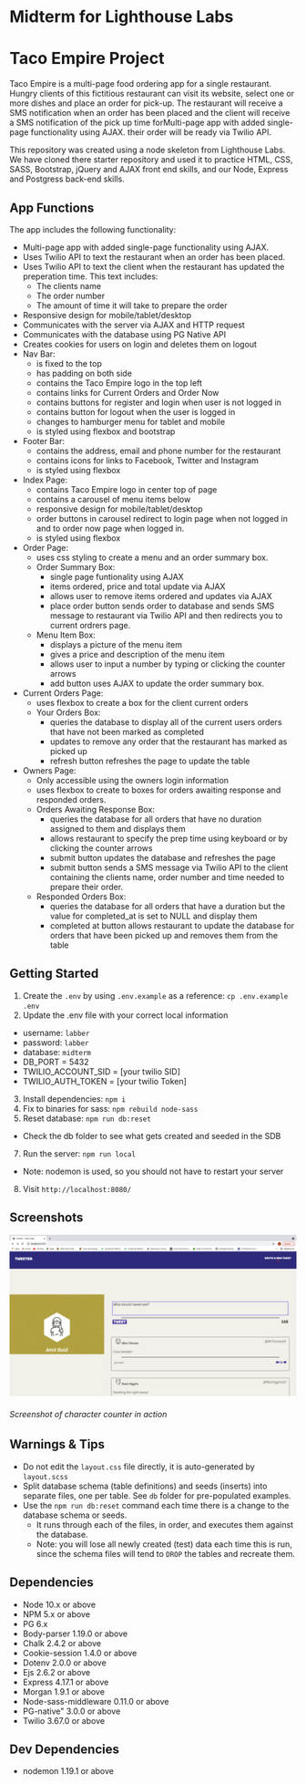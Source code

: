 Midterm for Lighthouse Labs
=========

# Taco Empire Project

Taco Empire is a multi-page food ordering app for a single restaurant. Hungry clients of this fictitious restaurant can visit its website, select one or more dishes and place an order for pick-up. The restaurant will receive a SMS notification when an order has been placed and the client will receive a SMS notification of the pick up time forMulti-page app with added single-page functionality using AJAX. their order will be ready via Twilio API.

This repository was created using a node skeleton from Lighthouse Labs. We have cloned there starter repository and used it to practice HTML, CSS, SASS, Bootstrap, jQuery and AJAX front end skills, and our Node, Express and Postgress back-end skills.

## App Functions

The app includes the following functionality:
- Multi-page app with added single-page functionality using AJAX.
- Uses Twilio API to text the restaurant when an order has been placed.
- Uses Twilio API to text the client when the restaurant has updated the preperation time. This text includes:
  - The clients name
  - The order number
  - The amount of time it will take to prepare the order
- Responsive design for mobile/tablet/desktop
- Communicates with the server via AJAX and HTTP request
- Communicates with the database using PG Native API
- Creates cookies for users on login and deletes them on logout
- Nav Bar:
  - is fixed to the top
  - has padding on both side
  - contains the Taco Empire logo in the top left
  - contains links for Current Orders and Order Now
  - contains buttons for register and login when user is not logged in
  - contains button for logout when the user is logged in
  - changes to hamburger menu for tablet and mobile
  - is styled using flexbox and bootstrap
- Footer Bar:
  - contains the address, email and phone number for the restaurant
  - contains icons for links to Facebook, Twitter and Instagram
  - is styled using flexbox
- Index Page:
  - contains Taco Empire logo in center top of page
  - contains a carousel of menu items below
  - responsive design for mobile/tablet/desktop
  - order buttons in carousel redirect to login page when not logged in and to order now page when logged in.
  - is styled using flexbox
- Order Page:
  - uses css styling to create a menu and an order summary box.
  - Order Summary Box:
    - single page funtionality using AJAX
    - items ordered, price and total update via AJAX
    - allows user to remove items ordered and updates via AJAX
    - place order button sends order to database and sends SMS message to restaurant via Twilio API and then redirects you to current ordrers page.
  - Menu Item Box:
    - displays a picture of the menu item
    - gives a price and description of the menu item
    - allows user to input a number by typing or clicking the counter arrows
    - add button uses AJAX to update the order summary box.
- Current Orders Page:
  - uses flexbox to create a box for the client current orders
  - Your Orders Box:
    - queries the database to display all of the current users orders that have not been marked as completed
    - updates to remove any order that the restaurant has marked as picked up
    - refresh button refreshes the page to update the table
- Owners Page:
  - Only accessible using the owners login information
  - uses flexbox to create to boxes for orders awaiting response and responded orders.
  - Orders Awaiting Response Box:
    - queries the database for all orders that have no duration assigned to them and displays them
    - allows restaurant to specify the prep time using keyboard or by clicking the counter arrows
    - submit button updates the database and refreshes the page
    - submit button sends a SMS message via Twilio API to the client containing the clients name, order number and time needed to prepare their order.
  - Responded Orders Box:
    - queries the database for all orders that have a duration but the value for completed_at is set to NULL and display them
    - completed at button allows restaurant to update the database for orders that have been picked up and removes them from the table

## Getting Started

1. Create the `.env` by using `.env.example` as a reference: `cp .env.example .env`
2. Update the .env file with your correct local information 
  - username: `labber` 
  - password: `labber` 
  - database: `midterm`
  - DB_PORT = 5432
  - TWILIO_ACCOUNT_SID = [your twilio SID]
  - TWILIO_AUTH_TOKEN = [your twilio Token]
3. Install dependencies: `npm i`
4. Fix to binaries for sass: `npm rebuild node-sass`
5. Reset database: `npm run db:reset`
  - Check the db folder to see what gets created and seeded in the SDB
7. Run the server: `npm run local`
  - Note: nodemon is used, so you should not have to restart your server
8. Visit `http://localhost:8080/`

  ## Screenshots

!["Screenshot of character counter"](https://github.com/Abaid77/tweeter/blob/master/docs/character-counter.png?raw=true)
###### Screenshot of character counter in action

## Warnings & Tips

- Do not edit the `layout.css` file directly, it is auto-generated by `layout.scss`
- Split database schema (table definitions) and seeds (inserts) into separate files, one per table. See `db` folder for pre-populated examples. 
- Use the `npm run db:reset` command each time there is a change to the database schema or seeds. 
  - It runs through each of the files, in order, and executes them against the database. 
  - Note: you will lose all newly created (test) data each time this is run, since the schema files will tend to `DROP` the tables and recreate them.



## Dependencies

- Node 10.x or above
- NPM 5.x or above
- PG 6.x
- Body-parser 1.19.0 or above
- Chalk 2.4.2 or above
- Cookie-session 1.4.0 or above
- Dotenv 2.0.0 or above
- Ejs 2.6.2 or above
- Express 4.17.1 or above
- Morgan 1.9.1 or above
- Node-sass-middleware 0.11.0 or above
- PG-native" 3.0.0 or above
- Twilio 3.67.0 or above

## Dev Dependencies
- nodemon 1.19.1 or above
